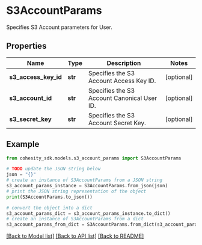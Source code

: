 # S3AccountParams

Specifies S3 Account parameters for User.

## Properties

Name | Type | Description | Notes
------------ | ------------- | ------------- | -------------
**s3_access_key_id** | **str** | Specifies the S3 Account Access Key ID. | [optional] 
**s3_account_id** | **str** | Specifies the S3 Account Canonical User ID. | [optional] 
**s3_secret_key** | **str** | Specifies the S3 Account Secret Key. | [optional] 

## Example

```python
from cohesity_sdk.models.s3_account_params import S3AccountParams

# TODO update the JSON string below
json = "{}"
# create an instance of S3AccountParams from a JSON string
s3_account_params_instance = S3AccountParams.from_json(json)
# print the JSON string representation of the object
print(S3AccountParams.to_json())

# convert the object into a dict
s3_account_params_dict = s3_account_params_instance.to_dict()
# create an instance of S3AccountParams from a dict
s3_account_params_from_dict = S3AccountParams.from_dict(s3_account_params_dict)
```
[[Back to Model list]](../README.md#documentation-for-models) [[Back to API list]](../README.md#documentation-for-api-endpoints) [[Back to README]](../README.md)


